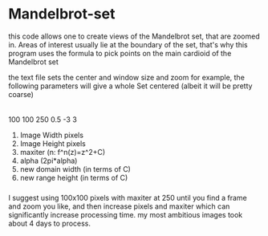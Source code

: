 # Mandelbrot-set

this code allows one to create views of the Mandelbrot set, that are zoomed in.
Areas of interest usually lie at the boundary of the set, that's why this program uses the formula to pick points on the main cardioid of the Mandelbrot set

the text file sets the center and window size and zoom for example, the following parameters will give a whole Set centered (albeit it will be pretty coarse)

######
100 100 250 0.5 -3 3 

1.  Image Width pixels
2.  Image Height pixels
3.  maxiter	(n: f^n(z)=z^2+C)
4.  alpha (2pi*alpha)
5.  new domain width (in terms of C)
6.  new range height (in terms of C)
#####

I suggest using 100x100 pixels with maxiter at 250 until you find a frame and zoom you like, and then increase pixels and maxiter which can significantly increase processing time.  my most ambitious images took about 4 days to process.
